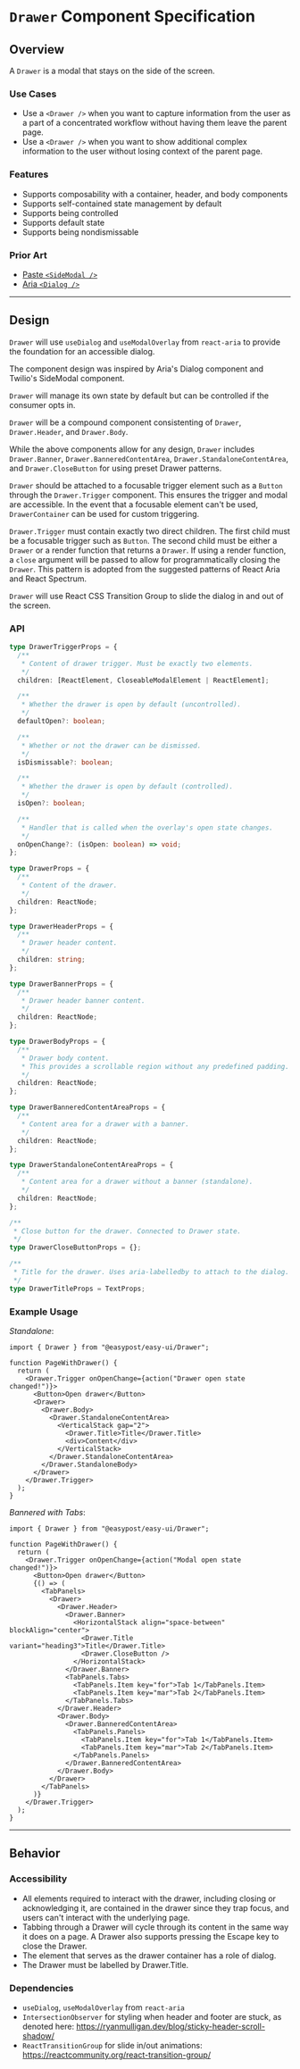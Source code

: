# `Drawer` Component Specification

## Overview

A `Drawer` is a modal that stays on the side of the screen.

### Use Cases

- Use a `<Drawer />` when you want to capture information from the user as a part of a concentrated workflow without having them leave the parent page.
- Use a `<Drawer />` when you want to show additional complex information to the user without losing context of the parent page.

### Features

- Supports composability with a container, header, and body components
- Supports self-contained state management by default
- Supports being controlled
- Supports default state
- Supports being nondismissable

### Prior Art

- [Paste `<SideModal />`](https://paste.twilio.design/components/side-modal)
- [Aria `<Dialog />`](https://react-spectrum.adobe.com/react-aria/Dialog.html)

---

## Design

`Drawer` will use `useDialog` and `useModalOverlay` from `react-aria` to provide the foundation for an accessible dialog.

The component design was inspired by Aria's Dialog component and Twilio's SideModal component.

`Drawer` will manage its own state by default but can be controlled if the consumer opts in.

`Drawer` will be a compound component consistenting of `Drawer`, `Drawer.Header`, and `Drawer.Body`.

While the above components allow for any design, `Drawer` includes `Drawer.Banner`, `Drawer.BanneredContentArea`, `Drawer.StandaloneContentArea`, and `Drawer.CloseButton` for using preset Drawer patterns.

`Drawer` should be attached to a focusable trigger element such as a `Button` through the `Drawer.Trigger` component. This ensures the trigger and modal are accessible. In the event that a focusable element can't be used, `DrawerContainer` can be used for custom triggering.

`Drawer.Trigger` must contain exactly two direct children. The first child must be a focusable trigger such as `Button`. The second child must be either a `Drawer` or a render function that returns a `Drawer`. If using a render function, a `close` argument will be passed to allow for programmatically closing the `Drawer`. This pattern is adopted from the suggested patterns of React Aria and React Spectrum.

`Drawer` will use React CSS Transition Group to slide the dialog in and out of the screen.

### API

```ts
type DrawerTriggerProps = {
  /**
   * Content of drawer trigger. Must be exactly two elements.
   */
  children: [ReactElement, CloseableModalElement | ReactElement];

  /**
   * Whether the drawer is open by default (uncontrolled).
   */
  defaultOpen?: boolean;

  /**
   * Whether or not the drawer can be dismissed.
   */
  isDismissable?: boolean;

  /**
   * Whether the drawer is open by default (controlled).
   */
  isOpen?: boolean;

  /**
   * Handler that is called when the overlay's open state changes.
   */
  onOpenChange?: (isOpen: boolean) => void;
};

type DrawerProps = {
  /**
   * Content of the drawer.
   */
  children: ReactNode;
};

type DrawerHeaderProps = {
  /**
   * Drawer header content.
   */
  children: string;
};

type DrawerBannerProps = {
  /**
   * Drawer header banner content.
   */
  children: ReactNode;
};

type DrawerBodyProps = {
  /**
   * Drawer body content.
   * This provides a scrollable region without any predefined padding.
   */
  children: ReactNode;
};

type DrawerBanneredContentAreaProps = {
  /**
   * Content area for a drawer with a banner.
   */
  children: ReactNode;
};

type DrawerStandaloneContentAreaProps = {
  /**
   * Content area for a drawer without a banner (standalone).
   */
  children: ReactNode;
};

/**
 * Close button for the drawer. Connected to Drawer state.
 */
type DrawerCloseButtonProps = {};

/**
 * Title for the drawer. Uses aria-labelledby to attach to the dialog.
 */
type DrawerTitleProps = TextProps;
```

### Example Usage

_Standalone_:

```tsx
import { Drawer } from "@easypost/easy-ui/Drawer";

function PageWithDrawer() {
  return (
    <Drawer.Trigger onOpenChange={action("Drawer open state changed!")}>
      <Button>Open drawer</Button>
      <Drawer>
        <Drawer.Body>
          <Drawer.StandaloneContentArea>
            <VerticalStack gap="2">
              <Drawer.Title>Title</Drawer.Title>
              <div>Content</div>
            </VerticalStack>
          </Drawer.StandaloneContentArea>
        </Drawer.StandaloneBody>
      </Drawer>
    </Drawer.Trigger>
  );
}
```

_Bannered with Tabs_:

```tsx
import { Drawer } from "@easypost/easy-ui/Drawer";

function PageWithDrawer() {
  return (
    <Drawer.Trigger onOpenChange={action("Modal open state changed!")}>
      <Button>Open drawer</Button>
      {() => (
        <TabPanels>
          <Drawer>
            <Drawer.Header>
              <Drawer.Banner>
                <HorizontalStack align="space-between" blockAlign="center">
                  <Drawer.Title variant="heading3">Title</Drawer.Title>
                  <Drawer.CloseButton />
                </HorizontalStack>
              </Drawer.Banner>
              <TabPanels.Tabs>
                <TabPanels.Item key="for">Tab 1</TabPanels.Item>
                <TabPanels.Item key="mar">Tab 2</TabPanels.Item>
              </TabPanels.Tabs>
            </Drawer.Header>
            <Drawer.Body>
              <Drawer.BanneredContentArea>
                <TabPanels.Panels>
                  <TabPanels.Item key="for">Tab 1</TabPanels.Item>
                  <TabPanels.Item key="mar">Tab 2</TabPanels.Item>
                </TabPanels.Panels>
              </Drawer.BanneredContentArea>
            </Drawer.Body>
          </Drawer>
        </TabPanels>
      )}
    </Drawer.Trigger>
  );
}
```

---

## Behavior

### Accessibility

- All elements required to interact with the drawer, including closing or acknowledging it, are contained in the drawer since they trap focus, and users can't interact with the underlying page.
- Tabbing through a Drawer will cycle through its content in the same way it does on a page. A Drawer also supports pressing the Escape key to close the Drawer.
- The element that serves as the drawer container has a role of dialog.
- The Drawer must be labelled by Drawer.Title.

### Dependencies

- `useDialog`, `useModalOverlay` from `react-aria`
- `IntersectionObserver` for styling when header and footer are stuck, as denoted here: https://ryanmulligan.dev/blog/sticky-header-scroll-shadow/
- `ReactTransitionGroup` for slide in/out animations: https://reactcommunity.org/react-transition-group/
